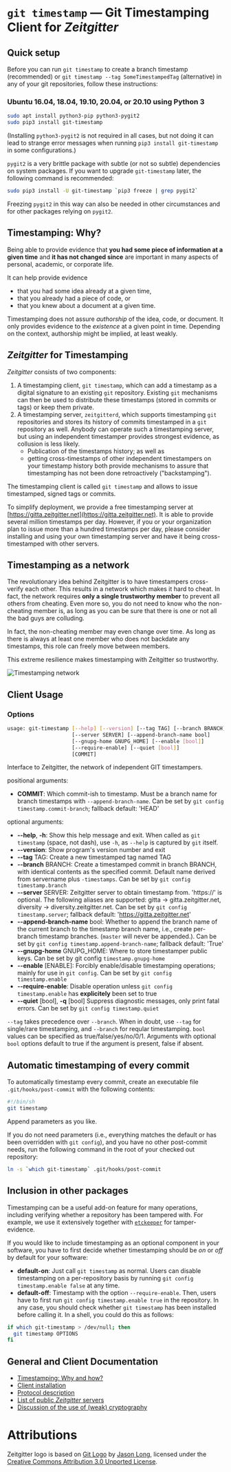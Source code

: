 # `git timestamp` — Git Timestamping Client for *Zeitgitter*

## Quick setup

Before you can run `git timestamp` to create a branch timestamp (recommended)
or `git timestamp --tag SomeTimestampedTag` (alternative) in any of your git
repositories, follow these instructions:


### Ubuntu 16.04, 18.04, 19.10, 20.04, or 20.10 using Python 3

```sh
sudo apt install python3-pip python3-pygit2
sudo pip3 install git-timestamp
```

(Installing `python3-pygit2` is not required in all cases, but not
doing it can lead to strange error messages when running `pip3 install
git-timestamp` in some configurations.)

`pygit2` is a very brittle package with subtle (or not so subtle)
dependencies on system packages. If you want to upgrade
`git-timestamp` later, the following command is recommended:

```sh
sudo pip3 install -U git-timestamp `pip3 freeze | grep pygit2`
```

Freezing `pygit2` in this way can also be needed in other
circumstances and for other packages relying on `pygit2`.

## Timestamping: Why?

Being able to provide evidence that **you had some piece of information at a
given time** and **it has not changed since** are important in many aspects of
personal, academic, or corporate life.

It can help provide evidence
- that you had some idea already at a given time,
- that you already had a piece of code, or
- that you knew about a document at a given time.

Timestamping does not assure *authorship* of the idea, code, or document. It
only provides evidence to the *existence* at a given point in time. Depending
on the context, authorship might be implied, at least weakly.


## *Zeitgitter* for Timestamping

*Zeitgitter* consists of two components:

1. A timestamping client, `git timestamp`, which can add a timestamp as a digital signature to
   an existing `git` repository. Existing `git` mechanisms can then be used
   to distribute these timestamps (stored in commits or tags) or keep them
   private.
2. A timestamping server, `zeitgitterd`, which supports timestamping `git` repositories and
   stores its history of commits timestamped in a `git` repository as well.
   Anybody can operate such a timestamping server, but using an independent
   timestamper provides strongest evidence, as collusion is less likely.
   - Publication of the timestamps history; as well as
   - getting cross-timestamps of other independent timestampers on your
     timestamp history
   both provide mechanisms to assure that timestamping has not been done
   retroactively ("backstamping").

The timestamping client is called `git timestamp` and allows to issue
timestamped, signed tags or commits.

To simplify deployment, we provide a free timestamping server at
[https://gitta.zeitgitter.net](https://gitta.zeitgitter.net).
It is able to provide several
million timestamps per day. However, if you or your organization plan to issue
more than a hundred timestamps per day, please consider installing and using
your own timestamping server and have it being cross-timestamped with other
servers.


## Timestamping as a network

The revolutionary idea behind Zeitgitter is to have timestampers cross-verify
each other. This results in a network which makes it hard to cheat. In fact,
the network requires **only a single trustworthy member** to prevent all
others from cheating. Even more so, you do not need to know who the
non-cheating member is, as long as you can be sure that there is one or not
all the bad guys are colluding.

In fact, the non-cheating member may even change over time. As long as there is
always at least one member who does not backdate any timestamps, this role can
freely move between members.

This extreme resilience makes timestamping with Zeitgitter so trustworthy.

![Timestamping network](./doc/TimestampingNetwork.png)


## Client Usage

### Options

```sh
usage: git-timestamp [--help] [--version] [--tag TAG] [--branch BRANCH]
                     [--server SERVER] [--append-branch-name bool]
                     [--gnupg-home GNUPG_HOME] [--enable [bool]]
                     [--require-enable] [--quiet [bool]]
                     [COMMIT]
```
Interface to Zeitgitter, the network of independent GIT timestampers.

positional arguments:
*  **COMMIT**:          Which commit-ish to timestamp. Must be a branch name
                        for branch timestamps with `--append-branch-name`. Can
                        be set by `git config timestamp.commit-branch`;
                        fallback default: 'HEAD'

optional arguments:
* **--help**, **-h**:   Show this help message and exit. When called as `git
                        timestamp` (space, not dash), use `-h`, as `--help` is
                        captured by `git` itself.
* **--version**:        Show program's version number and exit
* **--tag** TAG:        Create a new timestamped tag named TAG
* **--branch** BRANCH:  Create a timestamped commit in branch BRANCH, with
                        identical contents as the specified commit. Default
                        name derived from servername plus `-timestamps`. Can
                        be set by `git config timestamp.branch`
* **--server** SERVER:  Zeitgitter server to obtain timestamp from. 'https://'
                        is optional. The following aliases are supported:
                        gitta → gitta.zeitgitter.net, diversity →
                        diversity.zeitgitter.net. Can be set by `git config
                        timestamp.server`; fallback default:
                        'https://gitta.zeitgitter.net'
* **--append-branch-name** bool:
                        Whether to append the branch name of the current
                        branch to the timestamp branch name, i.e., create per-
                        branch timestamp branches. (`master` will never be
                        appended.). Can be set by `git config
                        timestamp.append-branch-name`; fallback default:
                        'True'
* **--gnupg-home** GNUPG_HOME:
                        Where to store timestamper public keys. Can be set by
                        git config `timestamp.gnupg-home`
* **--enable** [ENABLE]: Forcibly enable/disable timestamping operations;
                        mainly for use in `git config`. Can be set by `git
                        config timestamp.enable`
* **--require-enable**: Disable operation unless `git config timestamp.enable`
                        has **explicitely** been set to true
* **--quiet** [bool], **-q** [bool]
                        Suppress diagnostic messages, only print fatal errors.
                        Can be set by `git config timestamp.quiet`

`--tag` takes precedence over `--branch`. When in doubt, use `--tag` for
single/rare timestamping, and `--branch` for reqular timestamping. `bool`
values can be specified as true/false/yes/no/0/1. Arguments with optional
`bool` options default to true if the argument is present, false if absent.


## Automatic timestamping of every commit

To automatically timestamp every commit, create an executable file
`.git/hooks/post-commit` with the following contents:

```sh
#!/bin/sh
git timestamp
```

Append parameters as you like.

If you do not need parameters (i.e., everything matches the default or has been
overridden with `git config`), and you have no other post-commit needs, run the
following command in the root of your checked out repository:

```sh
ln -s `which git-timestamp` .git/hooks/post-commit
```


## Inclusion in other packages

Timestamping can be a useful add-on feature for many operations, including
verifying whether a repository has been tampered with. For example, we use it
extensively together with [`etckeeper`](https://etckeeper.branchable.com/)
for tamper-evidence.

If you would like to include timestamping as an optional component in your
software, you have to first decide whether timestamping should be *on* or *off*
by default for your software:
* **default-on**: Just call `git timestamp` as normal. Users can disable
  timestamping on a per-repository basis by running
  `git config timestamp.enable false` at any time.
* **default-off**: Timestamp with the option `--require-enable`. Then, users
  have to first run `git config timestamp.enable true` in the repository.
In any case, you should check whether `git timestamp` has been installed before
calling it. In a shell, you could do this as follows:

```sh
if which git-timestamp > /dev/null; then
  git timestamp OPTIONS
fi
```


## General and Client Documentation

- [Timestamping: Why and how?](doc/Timestamping.md)
- [Client installation](doc/Install.md)
- [Protocol description](doc/Protocol.md)
- [List of public *Zeitgitter* servers](doc/ServerList.md)
- [Discussion of the use of (weak) cryptography](doc/Cryptography.md)


# Attributions

Zeitgitter logo is based on [Git Logo](https://git-scm.com/downloads/logos) by
[Jason Long](https://twitter.com/jasonlong), licensed under the
[Creative Commons Attribution 3.0
Unported License](https://creativecommons.org/licenses/by/3.0/).
